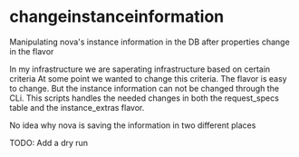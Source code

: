 # changeinstanceinformation
Manipulating nova's instance information in the DB after properties change in the flavor


In my infrastructure we are saperating infrastructure based on certain criteria
At some point we wanted to change this criteria. The flavor is easy to change.
But the instance information can not be changed through the CLi. This scripts handles the needed changes in both the request_specs table and the instance_extras flavor.

No idea why nova is saving the information in two different places


TODO: Add a dry run
